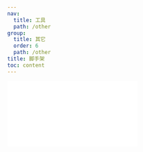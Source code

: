```yaml
---
nav:
  title: 工具
  path: /other
group:
  title: 其它
  order: 6
  path: /other
title: 脚手架
toc: content
---
```


<embed src="../README.md"></embed>
